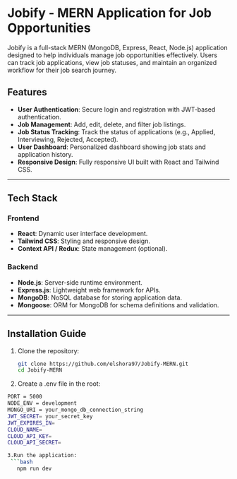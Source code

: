 # Jobify - MERN Application for Job Opportunities

Jobify is a full-stack MERN (MongoDB, Express, React, Node.js) application designed to help individuals manage job opportunities effectively. Users can track job applications, view job statuses, and maintain an organized workflow for their job search journey.

## Features

- **User Authentication**: Secure login and registration with JWT-based authentication.
- **Job Management**: Add, edit, delete, and filter job listings.
- **Job Status Tracking**: Track the status of applications (e.g., Applied, Interviewing, Rejected, Accepted).
- **User Dashboard**: Personalized dashboard showing job stats and application history.
- **Responsive Design**: Fully responsive UI built with React and Tailwind CSS.

---

## Tech Stack

### Frontend
- **React**: Dynamic user interface development.
- **Tailwind CSS**: Styling and responsive design.
- **Context API / Redux**: State management (optional).

### Backend
- **Node.js**: Server-side runtime environment.
- **Express.js**: Lightweight web framework for APIs.
- **MongoDB**: NoSQL database for storing application data.
- **Mongoose**: ORM for MongoDB for schema definitions and validation.

---

## Installation Guide

1. Clone the repository:
   ```bash
   git clone https://github.com/elshora97/Jobify-MERN.git
   cd Jobify-MERN

2. Create a .env file in the root:
```bash
PORT = 5000
NODE_ENV = development
MONGO_URI = your_mongo_db_connection_string
JWT_SECRET= your_secret_key
JWT_EXPIRES_IN=
CLOUD_NAME=
CLOUD_API_KEY=
CLOUD_API_SECRET=

3.Run the application:
 ```bash
   npm run dev
